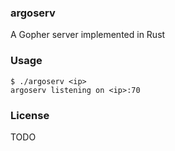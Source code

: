 ### argoserv  
A Gopher server implemented in Rust

### Usage

```
$ ./argoserv <ip>
argoserv listening on <ip>:70
```

### License

TODO
